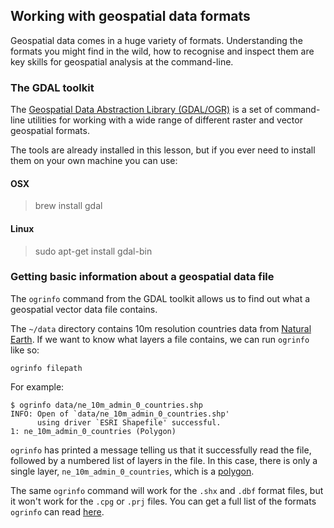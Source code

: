 ## Working with geospatial data formats

Geospatial data comes in a huge variety of formats. Understanding the formats you might find in the wild, how to recognise and inspect them are key skills for geospatial analysis at the command-line.

### The GDAL toolkit

The [Geospatial Data Abstraction Library (GDAL/OGR)](http://www.gdal.org/) is a set of command-line utilities for working with a wide range of different raster and vector geospatial formats.

The tools are already installed in this lesson, but if you ever need to install them on your own machine you can use:

#### OSX

> brew install gdal

#### Linux

> sudo apt-get install gdal-bin

### Getting basic information about a geospatial data file

The `ogrinfo` command from the GDAL toolkit allows us to find out what a geospatial vector data file contains.

The `~/data` directory contains 10m resolution countries data from [Natural Earth](www.naturalearthdata.com). If we want to know what layers a file contains, we can run `ogrinfo` like so:

```
ogrinfo filepath
```

For example:

```
$ ogrinfo data/ne_10m_admin_0_countries.shp
INFO: Open of `data/ne_10m_admin_0_countries.shp'
      using driver `ESRI Shapefile' successful.
1: ne_10m_admin_0_countries (Polygon)
```

`ogrinfo` has printed a message telling us that it successfully read the file, followed by a numbered list of layers in the file. In this case, there is only a single layer, `ne_10m_admin_0_countries`, which is a [polygon]().

The same `ogrinfo` command will work for the `.shx` and `.dbf` format files, but it won't work for the `.cpg` or `.prj` files. You can get a full list of the formats `ogrinfo` can read [here](http://www.gdal.org/ogr_formats.html).
